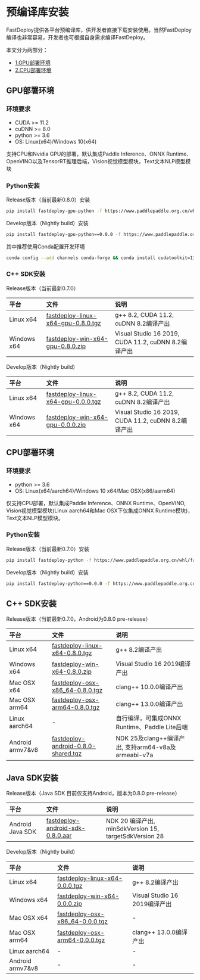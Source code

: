 # 预编译库安装

FastDeploy提供各平台预编译库，供开发者直接下载安装使用。当然FastDeploy编译也非常容易，开发者也可根据自身需求编译FastDeploy。

本文分为两部分：
- [1.GPU部署环境](#1)
- [2.CPU部署环境](#2)

<p id="1"></p>

## GPU部署环境

### 环境要求
- CUDA >= 11.2
- cuDNN >= 8.0
- python >= 3.6
- OS: Linux(x64)/Windows 10(x64)

支持CPU和Nvidia GPU的部署，默认集成Paddle Inference、ONNX Runtime、OpenVINO以及TensorRT推理后端，Vision视觉模型模块，Text文本NLP模型模块

### Python安装

Release版本（当前最新0.8.0）安装
```bash
pip install fastdeploy-gpu-python -f https://www.paddlepaddle.org.cn/whl/fastdeploy.html
```

Develop版本（Nightly build）安装
```bash
pip install fastdeploy-gpu-python==0.0.0 -f https://www.paddlepaddle.org.cn/whl/fastdeploy_nightly_build.html
```

其中推荐使用Conda配置开发环境
```bash
conda config --add channels conda-forge && conda install cudatoolkit=11.2 cudnn=8.2
```

### C++ SDK安装

Release版本（当前最新0.7.0）

| 平台 | 文件 | 说明 |
| :--- | :--- | :---- |
| Linux x64 | [fastdeploy-linux-x64-gpu-0.8.0.tgz](https://bj.bcebos.com/fastdeploy/release/cpp/fastdeploy-linux-x64-gpu-0.8.0.tgz) | g++ 8.2, CUDA 11.2, cuDNN 8.2编译产出 |
| Windows x64 | [fastdeploy-win-x64-gpu-0.8.0.zip](https://bj.bcebos.com/fastdeploy/release/cpp/fastdeploy-win-x64-gpu-0.8.0.zip) | Visual Studio 16 2019, CUDA 11.2, cuDNN 8.2编译产出 |

Develop版本（Nightly build）

| 平台 | 文件 | 说明 |
| :--- | :--- | :---- |
| Linux x64 | [fastdeploy-linux-x64-gpu-0.0.0.tgz](https://fastdeploy.bj.bcebos.com/dev/cpp/fastdeploy-linux-x64-gpu-0.0.0.tgz) | g++ 8.2, CUDA 11.2, cuDNN 8.2编译产出 |
| Windows x64 | [fastdeploy-win-x64-gpu-0.0.0.zip](https://fastdeploy.bj.bcebos.com/dev/cpp/fastdeploy-win-x64-gpu-0.0.0.zip) | Visual Studio 16 2019, CUDA 11.2, cuDNN 8.2编译产出 |

<p id="2"></p>

## CPU部署环境

### 环境要求
- python >= 3.6
- OS: Linux(x64/aarch64)/Windows 10 x64/Mac OSX(x86/aarm64)

仅支持CPU部署，默认集成Paddle Inference、ONNX Runtime、OpenVINO, Vision视觉模型模块(Linux aarch64和Mac OSX下仅集成ONNX Runtime模块)， Text文本NLP模型模块。

### Python安装

Release版本（当前最新0.7.0）安装
```bash
pip install fastdeploy-python -f https://www.paddlepaddle.org.cn/whl/fastdeploy.html
```

Develop版本（Nightly build）安装
```bash
pip install fastdeploy-python==0.0.0 -f https://www.paddlepaddle.org.cn/whl/fastdeploy_nightly_build.html
```

## C++ SDK安装

Release版本（当前最新0.7.0，Android为0.8.0 pre-release）

| 平台 | 文件 | 说明 |
| :--- | :--- | :---- |
| Linux x64 | [fastdeploy-linux-x64-0.8.0.tgz](https://bj.bcebos.com/fastdeploy/release/cpp/fastdeploy-linux-x64-0.8.0.tgz) | g++ 8.2编译产出 |
| Windows x64 | [fastdeploy-win-x64-0.8.0.zip](https://bj.bcebos.com/fastdeploy/release/cpp/fastdeploy-win-x64-0.8.0.zip) | Visual Studio 16 2019编译产出 |
| Mac OSX x64 | [fastdeploy-osx-x86_64-0.8.0.tgz](https://bj.bcebos.com/fastdeploy/release/cpp/fastdeploy-osx-x86_64-0.8.0.tgz) | clang++ 10.0.0编译产出|
| Mac OSX arm64 | [fastdeploy-osx-arm64-0.8.0.tgz](https://bj.bcebos.com/fastdeploy/release/cpp/fastdeploy-osx-arm64-0.8.0.tgz) | clang++ 13.0.0编译产出 |
| Linux aarch64 | - | 自行编译，可集成ONNX Runtime、Paddle Lite后端 |  
| Android armv7&v8 | [fastdeploy-android-0.8.0-shared.tgz](https://bj.bcebos.com/fastdeploy/release/android/fastdeploy-android-0.8.0-shared.tgz) | NDK 25及clang++编译产出, 支持arm64-v8a及armeabi-v7a |

## Java SDK安装

Release版本（Java SDK 目前仅支持Android，版本为0.8.0 pre-release）  

| 平台 | 文件 | 说明 |
| :--- | :--- | :---- |
| Android Java SDK | [fastdeploy-android-sdk-0.8.0.aar](https://bj.bcebos.com/fastdeploy/release/android/fastdeploy-android-sdk-0.8.0.aar) | NDK 20 编译产出, minSdkVersion 15, targetSdkVersion 28 |

Develop版本（Nightly build）

| 平台 | 文件 | 说明 |
| :--- | :--- | :---- |
| Linux x64 | [fastdeploy-linux-x64-0.0.0.tgz](https://fastdeploy.bj.bcebos.com/dev/cpp/fastdeploy-linux-x64-0.0.0.tgz) | g++ 8.2编译产出 |
| Windows x64 | [fastdeploy-win-x64-0.0.0.zip](https://fastdeploy.bj.bcebos.com/dev/cpp/fastdeploy-win-x64-0.0.0.zip) | Visual Studio 16 2019编译产出 |
| Mac OSX x64 | [fastdeploy-osx-x86_64-0.0.0.tgz](https://bj.bcebos.com/fastdeploy/dev/cpp/fastdeploy-osx-x86_64-0.0.0.tgz) | - |
| Mac OSX arm64 | [fastdeploy-osx-arm64-0.0.0.tgz](https://fastdeploy.bj.bcebos.com/dev/cpp/fastdeploy-osx-arm64-0.0.0.tgz) | clang++ 13.0.0编译产出 |
| Linux aarch64 | - | - |  
| Android armv7&v8 | - | - |
